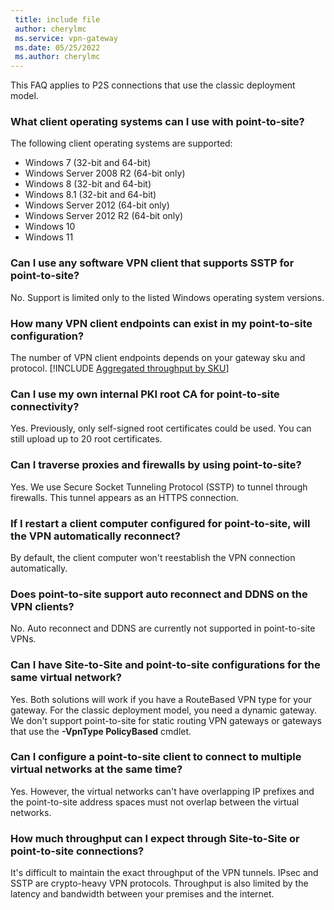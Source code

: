 ```yaml
---
 title: include file
 author: cherylmc
 ms.service: vpn-gateway
 ms.date: 05/25/2022
 ms.author: cherylmc
---
```

This FAQ applies to P2S connections that use the classic deployment model.

### What client operating systems can I use with point-to-site?

The following client operating systems are supported:

* Windows 7 (32-bit and 64-bit)
* Windows Server 2008 R2 (64-bit only)
* Windows 8 (32-bit and 64-bit)
* Windows 8.1 (32-bit and 64-bit)
* Windows Server 2012 (64-bit only)
* Windows Server 2012 R2 (64-bit only)
* Windows 10
* Windows 11

### Can I use any software VPN client that supports SSTP for point-to-site?

No. Support is limited only to the listed Windows operating system versions.

### How many VPN client endpoints can exist in my point-to-site configuration?

The number of VPN client endpoints depends on your gateway sku and protocol.
[!INCLUDE [Aggregated throughput by SKU](./vpn-gateway-table-gwtype-aggtput-include.md)]

### Can I use my own internal PKI root CA for point-to-site connectivity?

Yes. Previously, only self-signed root certificates could be used. You can still upload up to 20 root certificates.

### Can I traverse proxies and firewalls by using point-to-site?

Yes. We use Secure Socket Tunneling Protocol (SSTP) to tunnel through firewalls. This tunnel appears as an HTTPS connection.

### If I restart a client computer configured for point-to-site, will the VPN automatically reconnect?

By default, the client computer won't reestablish the VPN connection automatically.

### Does point-to-site support auto reconnect and DDNS on the VPN clients?

No. Auto reconnect and DDNS are currently not supported in point-to-site VPNs.

### Can I have Site-to-Site and point-to-site configurations for the same virtual network?

Yes. Both solutions will work if you have a RouteBased VPN type for your gateway. For the classic deployment model, you need a dynamic gateway. We don't support point-to-site for static routing VPN gateways or gateways that use the **-VpnType PolicyBased** cmdlet.

### Can I configure a point-to-site client to connect to multiple virtual networks at the same time?

Yes. However, the virtual networks can't have overlapping IP prefixes and the point-to-site address spaces must not overlap between the virtual networks.

### How much throughput can I expect through Site-to-Site or point-to-site connections?

It's difficult to maintain the exact throughput of the VPN tunnels. IPsec and SSTP are crypto-heavy VPN protocols. Throughput is also limited by the latency and bandwidth between your premises and the internet.
